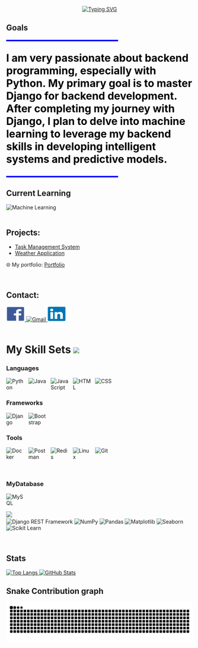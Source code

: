 <p align="center">
  <a href="https://git.io/typing-svg">
    <img src="https://readme-typing-svg.demolab.com?font=JetBrains+Mono&size=40&pause=1&color=FF0000&center=true&width=1000&height=100&lines=Hi+👋,+I'm+Sagar+Thapa;A+Fullstack+Python+developer+from+Nepal!" alt="Typing SVG" />
  </a>
</p>

<!-- Goals Section -->
## **Goals**
<div  style="margin: 20px 0;">
  <hr style="border: 0; height: 4px; background: #0000FF; width: 60%; margin-bottom: 10px;">
  <p style="font-size: 2em; color: #000000; font-weight: bold; text-align: left;">
    I am very passionate about backend programming, especially with Python. My primary goal is to master Django for backend development. After completing my journey with Django, I plan to delve into machine learning to leverage my backend skills in developing intelligent systems and predictive models.
  </p>
  <hr style="border: 0; height: 4px; background: #0000FF; width: 60%; margin-top: 10px;">
</div>



## **Current Learning**
<div align="left">
  <img src="https://img.shields.io/badge/Machine_Learning-%232c3e50?style=flat&logo=ai&logoColor=white" alt="Machine Learning" width="150" height="30"/>
</div>


<br>


## **Projects:**
<ul>
  <li><a href="https://task1management.pythonanywhere.com" target="_blank" rel="noreferrer">Task Management System</a></li>
  <li><a href="http://sagarthapa.pythonanywhere.com" target="_blank" rel="noreferrer">Weather Application</a></li>
</ul>

🌐 My portfolio: <a href="http://jaimethegoat.pythonanywhere.com">Portfolio</a>

<br>

## **Contact:**

<a href="https://www.facebook.com/profile.php?id=100078644620461" target="_blank" rel="noreferrer">
  <img loading="lazy" src="https://raw.githubusercontent.com/devicons/devicon/master/icons/facebook/facebook-original.svg" width="50" height="40" alt="Facebook"/>
</a>
<a href="mailto:kingstonboysagar@gmail.com">
  <img loading="lazy" src="https://upload.wikimedia.org/wikipedia/commons/4/4e/Gmail_Icon.png" width="50" height="40" alt="Gmail"/>
</a>
<a href="https://www.linkedin.com/in/sagar-thapa-a25657305" target="_blank" rel="noreferrer">
  <img loading="lazy" src="https://raw.githubusercontent.com/devicons/devicon/master/icons/linkedin/linkedin-original.svg" width="50" height="40" alt="LinkedIn"/>
</a>
<br>
<br>


<h1> My Skill Sets <a href="#-my-skill-sets--"><img src="https://raw.githubusercontent.com/HighAmbition211/HighAmbition211/auxiliary/others/skill.gif" width="32px"></a></h1>

### Languages
<a href="https://www.python.org/" target="_blank"><img align="left" alt="Python" width="50px" style="padding-right:10px;" src="https://raw.githubusercontent.com/HighAmbition211/HighAmbition211/auxiliary/languages/python.svg" /></a>
<a href="https://www.java.com/" target="_blank"><img align="left" alt="Java" width="50px" style="padding-right:10px;" src="https://raw.githubusercontent.com/HighAmbition211/HighAmbition211/auxiliary/languages/java.svg" /></a>
<a href="https://www.w3schools.com/js/" target="_blank"><img align="left" alt="JavaScript" width="50px" style="padding-right:10px;" src="https://raw.githubusercontent.com/HighAmbition211/HighAmbition211/auxiliary/languages/javascript.svg" /></a>
<a href="https://html.spec.whatwg.org/" target="_blank"><img align="left" alt="HTML" width="50px" style="padding-right:10px;" src="https://skillicons.dev/icons?i=html" /></a>
<a href="https://www.w3.org/Style/CSS/Overview.en.html" target="_blank"><img align="left" alt="CSS" width="50px" style="padding-right:10px;" src="https://skillicons.dev/icons?i=css" /></a>
<br/><br/>

### Frameworks
<a href="https://www.djangoproject.com/" target="_blank"><img align="left" alt="Django" width="50px" style="padding-right:10px;" src="https://raw.githubusercontent.com/HighAmbition211/HighAmbition211/auxiliary/frameworks/django.svg" /></a>
<a href="https://getbootstrap.com/" target="_blank"><img align="left" alt="Bootstrap" width="50px" style="padding-right:10px;" src="https://skillicons.dev/icons?i=bootstrap" /></a>
<br/><br/>

### Tools
<a href="https://www.docker.com/" target="_blank"><img align="left" alt="Docker" width="50px" style="padding-right:10px;" src="https://raw.githubusercontent.com/HighAmbition211/HighAmbition211/auxiliary/tools/docker.svg" /></a>
<a href="https://www.postman.com/" target="_blank"><img align="left" alt="Postman" width="50px" style="padding-right:10px;" src="https://skillicons.dev/icons?i=postman" /></a>
<a href="https://redis.io/" target="_blank"><img align="left" alt="Redis" width="50px" style="padding-right:10px;" src="https://skillicons.dev/icons?i=redis" /></a>
<a href="https://www.linux.org/" target="_blank"><img align="left" alt="Linux" width="50px" style="padding-right:10px;" src="https://skillicons.dev/icons?i=linux" /></a>
<a href="https://github.com/" target="_blank"><img align="left" alt="Git" width="50px" style="padding-right:10px;" src="https://raw.githubusercontent.com/HighAmbition211/HighAmbition211/auxiliary/tools/Github.gif" /></a>
<br/><br/>



<br>

### MyDatabase
<a href="https://www.mysql.com/" target="_blank"><img align="left" alt="MySQL" width="50px" style="padding-right:10px;" src="https://raw.githubusercontent.com/HighAmbition211/HighAmbition211/auxiliary/databases/mysql.svg" /></a>

<br/><br/>

<a href="#-my-skill-sets--"><img src="https://raw.githubusercontent.com/HighAmbition211/HighAmbition211/auxiliary/others/colorful_line.gif"></a>  
<img src="https://img.shields.io/badge/Django_REST_Framework-%232c2c2c?style=flat&logo=django&logoColor=white" alt="Django REST Framework"/>
<img src="https://img.shields.io/badge/NumPy-%234F5D95?style=flat&logo=numpy&logoColor=white" alt="NumPy"/>
<img src="https://img.shields.io/badge/Pandas-%23150A50?style=flat&logo=pandas&logoColor=white" alt="Pandas"/>
<img src="https://img.shields.io/badge/Matplotlib-%23176BA0?style=flat&logo=matplotlib&logoColor=white" alt="Matplotlib"/>
<img src="https://img.shields.io/badge/Seaborn-%2366C2A5?style=flat&logo=seaborn&logoColor=white" alt="Seaborn"/>
<img src="https://img.shields.io/badge/Scikit_Learn-%23F7931E?style=flat&logo=scikit-learn&logoColor=white" alt="Scikit Learn"/>





<br>

## **Stats**
<p align="left">
  <a href="https://github.com/thisissagarthapa">
    <img src="https://github-readme-stats.vercel.app/api/top-langs/?username=thisissagarthapa&size_weight=0.0005&count_weight=0.3&layout=compact&theme=radical" alt="Top Langs" width="450">
  </a>
  <a href="https://github.com/thisissagarthapa">
    <img src="https://github-readme-stats.vercel.app/api?username=thisissagarthapa&show_icons=true&theme=radical" alt="GitHub Stats" width="450">
  </a>
</p>

## **Snake Contribution graph**
<div align="left">
  <picture>
    <source media="(prefers-color-scheme: dark)" srcset="https://raw.githubusercontent.com/thisissagarthapa/thisissagarthapa/output/github-contribution-grid-snake-dark.svg">
    <img alt="github contribution grid snake animation" src="https://raw.githubusercontent.com/thisissagarthapa/thisissagarthapa/output/github-contribution-grid-snake.svg">
  </picture>
</div>
